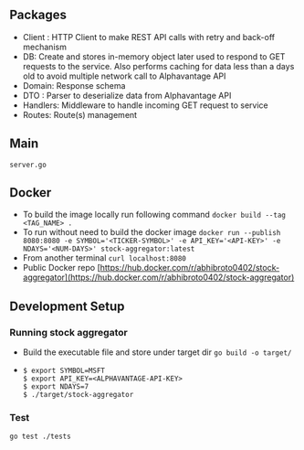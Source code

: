 ## Packages
- Client : HTTP Client to make REST API calls with retry and back-off mechanism
- DB: Create and stores in-memory object later used to respond to GET requests to the service. Also performs caching for data less than a days old to avoid multiple network call to Alphavantage API
- Domain: Response schema
- DTO : Parser to deserialize data from Alphavantage API
- Handlers: Middleware to handle incoming GET request to service
- Routes: Route(s) management

## Main
`server.go`

## Docker
- To build the image locally run following command
`docker build --tag <TAG_NAME> .`
- To run without need to build the docker image `docker run --publish 8080:8080 -e SYMBOL='<TICKER-SYMBOL>' -e API_KEY='<API-KEY>' -e NDAYS='<NUM-DAYS>' stock-aggregator:latest`
- From another terminal `curl localhost:8080`
- Public Docker repo [https://hub.docker.com/r/abhibroto0402/stock-aggregator](https://hub.docker.com/r/abhibroto0402/stock-aggregator)

## Development Setup
### Running stock aggregator 
- Build the executable file and store under target dir `go build -o target/`
- ```
  $ export SYMBOL=MSFT
  $ export API_KEY=<ALPHAVANTAGE-API-KEY>
  $ export NDAYS=7
  $ ./target/stock-aggregator
  ```
### Test
`go test ./tests`
